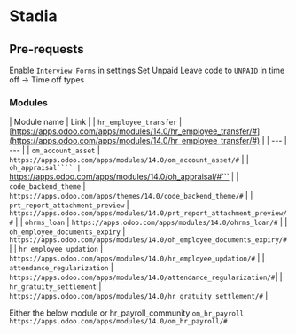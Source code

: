 # Stadia

## Pre-requests

Enable ```Interview Forms``` in settings
Set Unpaid Leave code to ```UNPAID``` in time off -> Time off types

### Modules

| Module name | Link |
| ```hr_employee_transfer``` | [https://apps.odoo.com/apps/modules/14.0/hr_employee_transfer/#](https://apps.odoo.com/apps/modules/14.0/hr_employee_transfer/#) |
| --- | --- |
| ```om_account_asset``` | ```https://apps.odoo.com/apps/modules/14.0/om_account_asset/#``` |
| ```oh_appraisal```` | ```https://apps.odoo.com/apps/modules/14.0/oh_appraisal/#``` |
| ```code_backend_theme``` | ```https://apps.odoo.com/apps/themes/14.0/code_backend_theme/#``` |
| ```prt_report_attachment_preview``` | ```https://apps.odoo.com/apps/modules/14.0/prt_report_attachment_preview/#``` |
| ```ohrms_loan``` | ```https://apps.odoo.com/apps/modules/14.0/ohrms_loan/#``` |
| ```oh_employee_documents_expiry``` | ```https://apps.odoo.com/apps/modules/14.0/oh_employee_documents_expiry/#``` |
| ```hr_employee_updation``` | ```https://apps.odoo.com/apps/modules/14.0/hr_employee_updation/#``` |
| ```attendance_regularization``` | ```https://apps.odoo.com/apps/modules/14.0/attendance_regularization/#```|
| ```hr_gratuity_settlement``` | ```https://apps.odoo.com/apps/modules/14.0/hr_gratuity_settlement/#``` |

Either the below module or hr_payroll_community
 ```om_hr_payroll```  ```https://apps.odoo.com/apps/modules/14.0/om_hr_payroll/#``` 